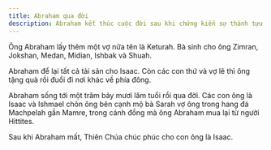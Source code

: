 ```yaml
---
title: Abraham qua đời
description: Abraham kết thúc cuộc đời sau khi chứng kiến sự thành tựu các lời hứa của Thiên Chúa. Chương này kể về những ngày cuối cùng của Abraham, sự qua đời và di sản ông để lại cho các thế hệ sau.
---
```


Ông Abraham lấy thêm một vợ nữa tên là Keturah. Bà sinh cho ông Zimran, Jokshan, Medan, Midian, Ishbak và Shuah.

Abraham để lại tất cả tài sản cho Isaac. Còn các con thứ và vợ lẽ thì ông tặng quà rồi đuổi đi nơi khác về phía đông.

Abraham sống tới một trăm bảy mươi lăm tuổi rồi qua đời. Các con ông là Isaac và Ishmael chôn ông bên cạnh mộ bà Sarah vợ ông trong hang đá Machpelah gần Mamre, trong cánh đồng mà ông Abraham mua lại từ người Hittites. 

Sau khi Abraham mất, Thiên Chúa chúc phúc cho con ông là Isaac.